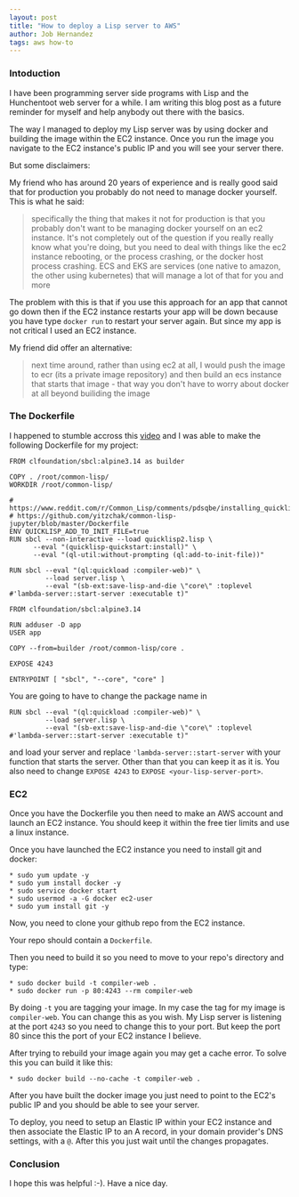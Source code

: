 ```yaml
---
layout: post
title: "How to deploy a Lisp server to AWS"
author: Job Hernandez
tags: aws how-to
---
```


### Intoduction

I have been programming server side programs with Lisp and the Hunchentoot web server for a while. I am writing this blog post as a future reminder for myself and help anybody out there with the basics.  

The way I managed to deploy my Lisp server was by using docker and building the image within the EC2 instance. Once you run the image you  navigate to the EC2 instance's public IP and you will see your server there.

But some disclaimers:

My friend who has around 20 years of experience and is really good said that for production you probably do not need to manage docker yourself. This is what he said:

> specifically the thing that makes it not for production is that you probably don't want to be managing docker yourself on an ec2 instance. It's not completely out of the question if you really really know what you're doing, but you need to deal with things like the ec2 instance rebooting, or the process crashing, or the docker host process crashing.
ECS and EKS are services (one native to amazon, the other using kubernetes) that will manage a lot of that for you and more

The problem with this is that if you use this approach for an app that cannot go down then if the EC2 instance restarts your app will be down because you have type `docker run` to restart your server again. But since my app is not critical I used an EC2 instance.

My friend did offer an alternative:

> next time around, rather than using ec2 at all, I would push the image to ecr (its a private image repository) and then build an ecs instance that starts that image - that way you don't have to worry about docker at all beyond builiding the image

### The Dockerfile
I happened to stumble accross this [video](https://www.youtube.com/watch?v=QuG2ByK-Cwg&t=390s) and I was able to make the following Dockerfile for my project:

```
FROM clfoundation/sbcl:alpine3.14 as builder

COPY . /root/common-lisp/
WORKDIR /root/common-lisp/

# https://www.reddit.com/r/Common_Lisp/comments/pdsqbe/installing_quicklisp/
# https://github.com/yitzchak/common-lisp-jupyter/blob/master/Dockerfile
ENV QUICKLISP_ADD_TO_INIT_FILE=true
RUN sbcl --non-interactive --load quicklisp2.lisp \
      --eval "(quicklisp-quickstart:install)" \
      --eval "(ql-util:without-prompting (ql:add-to-init-file))"

RUN sbcl --eval "(ql:quickload :compiler-web)" \
         --load server.lisp \
         --eval "(sb-ext:save-lisp-and-die \"core\" :toplevel #'lambda-server::start-server :executable t)"

FROM clfoundation/sbcl:alpine3.14

RUN adduser -D app
USER app

COPY --from=builder /root/common-lisp/core .

EXPOSE 4243

ENTRYPOINT [ "sbcl", "--core", "core" ]
```

You are going to have to change the package name in

```
RUN sbcl --eval "(ql:quickload :compiler-web)" \
         --load server.lisp \
         --eval "(sb-ext:save-lisp-and-die \"core\" :toplevel #'lambda-server::start-server :executable t)"
```

and load your server and replace `'lambda-server::start-server` with your function that starts the server. Other than that you can keep it as it is. You also need to change `EXPOSE 4243` to `EXPOSE <your-lisp-server-port>`.

### EC2

Once you have the Dockerfile you then need to make an AWS account and launch an EC2 instance. You should keep it within the free tier limits and use a linux instance.

Once you have launched the EC2 instance you need to install git and docker:

```
* sudo yum update -y
* sudo yum install docker -y
* sudo service docker start
* sudo usermod -a -G docker ec2-user
* sudo yum install git -y
```

Now, you need to clone your github repo from the EC2 instance.

Your repo should contain a `Dockerfile`.

Then you need to build it so you need to move to your repo's directory and type:

```
* sudo docker build -t compiler-web .
* sudo docker run -p 80:4243 --rm compiler-web
```

 By doing `-t` you are tagging your image. In my case the tag for my image is `compiler-web`. You can change this as you wish. My Lisp server is listening at the port `4243` so you need to change this to your port. But keep the port 80 since this the port of your EC2 instance I believe.

After trying to rebuild your image again you may get a cache error. To solve this you can build it like this:

```
* sudo docker build --no-cache -t compiler-web .
```

After you have built the docker image you just need to point to the EC2's public IP and you should be able to see your server.

To deploy, you need to setup an Elastic IP within your EC2 instance and then associate the Elastic IP to an A record, in your domain provider's DNS settings, with a `@`. After this you just wait until the changes propagates.

### Conclusion

I hope this was helpful :-). Have a nice day.
